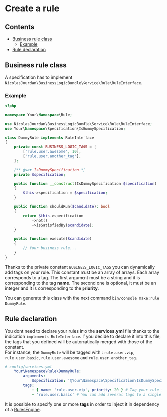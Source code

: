 # Create a rule

## Contents

* [Business rule class](#business-rule-class)
  * [Example](#example)
* [Rule declaration](#rule-declaration)

## Business rule class

A specification has to implement `NicolasJourdan\BusinessLogicBundle\Service\Rule\RuleInterface`.

### Example

```php
<?php

namespace Your\Namespace\Rule;

use NicolasJourdan\BusinessLogicBundle\Service\Rule\RuleInterface;
use Your\Namespace\Specification\IsDummySpecification;

class DummyRule implements RuleInterface
{
    private const BUSINESS_LOGIC_TAGS = [
        ['rule.user.awesome', 10],
        ['rule.user.another_tag'],
    ];

    /** @var IsDummySpecification */
    private $specification;

    public function __construct(IsDummySpecification $specification)
    {
        $this->specification = $specification;
    }

    public function shouldRun($candidate): bool
    {
        return $this->specification
            ->not()
            ->isSatisfiedBy($candidate);
    }

    public function execute($candidate)
    {
        // Your business rule...
    }
}
```

 Thanks to the private constant `BUSINESS_LOGIC_TAGS` you can dynamically add tags on your rule. 
 This constant must be an array of arrays. Each array corresponds to a tag. The first argument must be a string
 and it is corresponding to the tag **name**. The second one is optional, it must be an integer and it is corresponding to the **priority**.

You can generate this class with the next command `bin/console make:rule DummyRule`.

## Rule declaration

You dont need to declare your rules into the **services.yml** file thanks to the indication `implements RuleInterface`. 
If you decide to declare it into this file, the tags that you defined will be automatically merged with those of the constant.  
For instance, the `DummyRule` will be tagged with : `rule.user.vip`, `rule.user.basic`, `rule.user.awesome` and `rule.user.another_tag`.

```yaml
# config/services.yml
    Your\Namespace\Rule\DummyRule:
        arguments:
            $specification: '@Your\Namespace\Specification\IsDummySpecification'
        tags:
            - { name: 'rule.user.vip', priority: 20 } # Tag your rule in order to include it into the related RulesEngine
            - 'rule.user.basic' # You can add several tags to a single rule

```

It is possible to specify one or more **tags** in order to inject it in dependency of a [RulesEngine](index.md#rulesengine).
